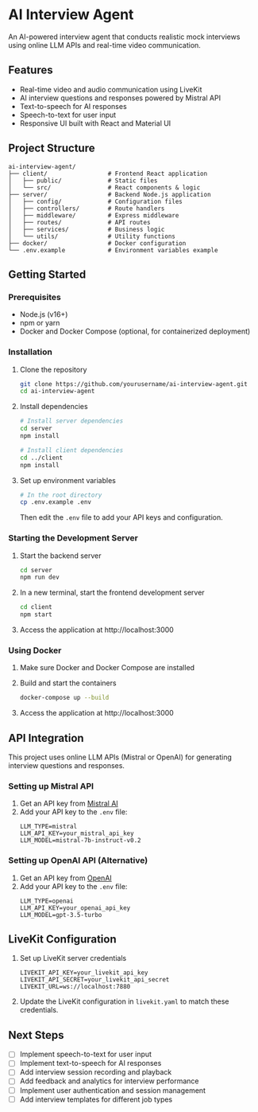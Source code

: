 # AI Interview Agent

An AI-powered interview agent that conducts realistic mock interviews using online LLM APIs and real-time video communication.

## Features

- Real-time video and audio communication using LiveKit
- AI interview questions and responses powered by Mistral API
- Text-to-speech for AI responses
- Speech-to-text for user input
- Responsive UI built with React and Material UI

## Project Structure

```
ai-interview-agent/
├── client/                 # Frontend React application
│   ├── public/             # Static files
│   └── src/                # React components & logic
├── server/                 # Backend Node.js application
│   ├── config/             # Configuration files
│   ├── controllers/        # Route handlers
│   ├── middleware/         # Express middleware
│   ├── routes/             # API routes
│   ├── services/           # Business logic
│   └── utils/              # Utility functions
├── docker/                 # Docker configuration
└── .env.example            # Environment variables example
```

## Getting Started

### Prerequisites

- Node.js (v16+)
- npm or yarn
- Docker and Docker Compose (optional, for containerized deployment)

### Installation

1. Clone the repository
   ```bash
   git clone https://github.com/yourusername/ai-interview-agent.git
   cd ai-interview-agent
   ```

2. Install dependencies

   ```bash
   # Install server dependencies
   cd server
   npm install
   
   # Install client dependencies
   cd ../client
   npm install
   ```

3. Set up environment variables
   
   ```bash
   # In the root directory
   cp .env.example .env
   ```
   
   Then edit the `.env` file to add your API keys and configuration.

### Starting the Development Server

1. Start the backend server
   
   ```bash
   cd server
   npm run dev
   ```

2. In a new terminal, start the frontend development server
   
   ```bash
   cd client
   npm start
   ```

3. Access the application at http://localhost:3000

### Using Docker

1. Make sure Docker and Docker Compose are installed

2. Build and start the containers
   
   ```bash
   docker-compose up --build
   ```

3. Access the application at http://localhost:3000

## API Integration

This project uses online LLM APIs (Mistral or OpenAI) for generating interview questions and responses.

### Setting up Mistral API

1. Get an API key from [Mistral AI](https://mistral.ai/api/)
2. Add your API key to the `.env` file:
   ```
   LLM_TYPE=mistral
   LLM_API_KEY=your_mistral_api_key
   LLM_MODEL=mistral-7b-instruct-v0.2
   ```

### Setting up OpenAI API (Alternative)

1. Get an API key from [OpenAI](https://openai.com/api/)
2. Add your API key to the `.env` file:
   ```
   LLM_TYPE=openai
   LLM_API_KEY=your_openai_api_key
   LLM_MODEL=gpt-3.5-turbo
   ```

## LiveKit Configuration

1. Set up LiveKit server credentials
   ```
   LIVEKIT_API_KEY=your_livekit_api_key
   LIVEKIT_API_SECRET=your_livekit_api_secret
   LIVEKIT_URL=ws://localhost:7880
   ```

2. Update the LiveKit configuration in `livekit.yaml` to match these credentials.

## Next Steps

- [ ] Implement speech-to-text for user input
- [ ] Implement text-to-speech for AI responses
- [ ] Add interview session recording and playback
- [ ] Add feedback and analytics for interview performance
- [ ] Implement user authentication and session management
- [ ] Add interview templates for different job types